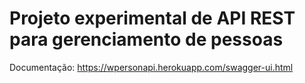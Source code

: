 # Projeto experimental de API REST para gerenciamento de pessoas



Documentação:
https://wpersonapi.herokuapp.com/swagger-ui.html

